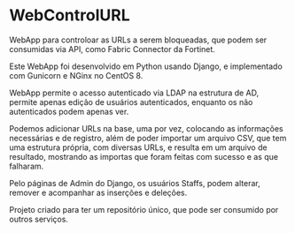 # WebControlURL
WebApp para controloar as URLs a serem bloqueadas, que podem ser consumidas via API, como Fabric Connector da Fortinet.

Este WebApp foi desenvolvido em Python usando Django, e implementado com Gunicorn e NGinx no CentOS 8.

WebApp permite o acesso autenticado via LDAP na estrutura de AD, permite apenas edição de usuários autenticados, enquanto os não autenticados podem apenas ver.

Podemos adicionar URLs na base, uma por vez, colocando as informações necessárias e de registro, além de poder importar um arquivo CSV, que tem uma estrutura própria, com diversas URLs, e resulta em um arquivo de resultado, mostrando as importas que foram feitas com sucesso e as que falharam.

Pelo páginas de Admin do Django, os usuários Staffs, podem alterar, remover e acompanhar as inserções e deleções.

Projeto criado para ter um repositório único, que pode ser consumido por outros serviços.
